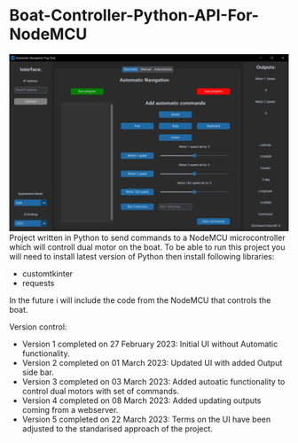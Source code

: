 # Boat-Controller-Python-API-For-NodeMCU
![alt text](https://github.com/ACEengineering/Boat-Controller-Python-API-For-NodeMCU/blob/main/UI_screenshot_01.png?raw=true)
Project written in Python to send commands to  a NodeMCU microcontroller which will controll dual motor on the boat.
To be able to run this project you will need to install latest version of Python then install following libraries:
- customtkinter
- requests

In the future i will include the code from the NodeMCU that controls the boat.

Version control:
- Version 1 completed on 27 February 2023:
        Initial UI without Automatic functionality.
- Version 2 completed on 01 March 2023:
        Updated UI with added Output side bar. 
- Version 3 completed on 03 March 2023:
        Added autoatic functionality to control dual motors with set of commands.
- Version 4 completed on 08 March 2023:
        Added updating outputs coming from a webserver.
- Version 5 completed on 22 March 2023:
        Terms on the UI have been adjusted to the standarised approach of the project.
